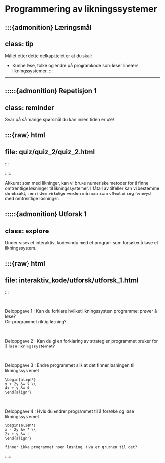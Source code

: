 # Programmering av likningssystemer

:::{admonition} Læringsmål
---
class: tip
---
Målet etter dette delkapittelet er at du skal:
* Kunne lese, tolke og endre på programkode som løser lineære likningssystemer. 
:::

---


:::::{admonition} Repetisjon 1
---
class: reminder
---
Svar på så mange spørsmål du kan innen tiden er ute!

:::{raw} html
---
file: quiz/quiz_2/quiz_2.html
---
:::

:::::


Akkurat som med likninger, kan vi bruke numeriske metoder for å finne omtrentlige løsninger til likningssystemer. I fåtall av tilfeller kan vi bestemme de eksakt, men i den virkelige verden må man som oftest si seg fornøyd med omtrentlige løsninger.

:::::{admonition} Utforsk 1
---
class: explore
---
Under vises et interaktivt kodevindu med et program som forsøker å løse et likningssystem. 


:::{raw} html
---
file: interaktiv_kode/utforsk/utforsk_1.html
---
:::

<br>

Deloppgave 1
: Kan du forklare hvilket likningssystem programmet prøver å løse? <br> Gir programmet riktig løsning?


<br>

Deloppgave 2
: Kan du gi en forklaring av strategien programmet bruker for å løse likningssystemet? 


<br>

Deloppgave 3
: Endre programmet slik at det finner løsningen til likningssystemet

    \begin{align*}
    x + 2y &= 5 \\
    4x + y &= 6
    \end{align*}

<br>

Deloppgave 4
: Hvis du endrer programmet til å forsøke og løse likningssystemet 

    \begin{align*}
    x - 2y &= 7 \\
    2x + y &= 1
    \end{align*}
    
    finner ikke programmet noen løsning. Hva er grunnen til det?

:::::
